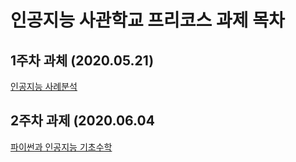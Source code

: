 # 인공지능 사관학교 프리코스 과제 목차

## 1주차 과체 (2020.05.21)
[인공지능 사례분석](https://github.com/HyunHoLee2/report/blob/master/Untitled0.ipynb)
## 2주차 과제 (2020.06.04
[파이썬과 인공지능 기초수학](https://github.com/HyunHoLee2/report/blob/master/2%E1%84%8C%E1%85%AE%E1%84%8E%E1%85%A1%E1%84%80%E1%85%AA%E1%84%8C%E1%85%A6_ipynb%EC%9D%98_%EC%82%AC%EB%B3%B8.ipynb)
